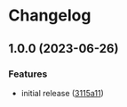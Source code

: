# Changelog

## 1.0.0 (2023-06-26)


### Features

* initial release ([3115a11](https://github.com/teddyteh/mach-config-formatter/commit/3115a11bea4ecbd9fb16be2ac3511d9432794c3e))
